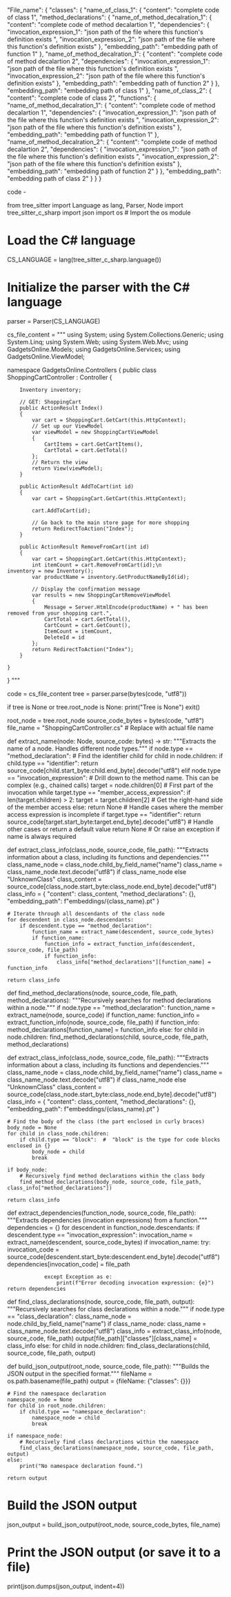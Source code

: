 "File_name": {
    "classes": {
        "name_of_class_1": {
            "content": "complete code of class 1",
            "method_declarations": {
                "name_of_method_decalration_1": {
                    "content": "complete code of method decalartion 1",
                    "dependencies": {
                        "invocation_expression_1": "json path of the file where this function's definition exists ",
                        "invocation_expression_2": "json path of the file where this function's definition exists"
                    },
                    "embedding_path": "embedding path of function 1"
                },
                "name_of_method_decalration_1": {
                    "content": "complete code of method decalartion 2",
                    "dependencies": {
                        "invocation_expression_1": "json path of the file where this function's definition exists ",
                        "invocation_expression_2": "json path of the file where this function's definition exists"
                    },
                    "embedding_path": "embedding path of function 2"
                }
            },
            "embedding_path": "embedding path of class 1"
        },
        "name_of_class_2": {
            "content": "complete code of class 2",
            "functions": {
                "name_of_method_decalration_1": {
                    "content": "complete code of method decalartion 1",
                    "dependencies": {
                        "invocation_expression_1": "json path of the file where this function's definition exists ",
                        "invocation_expression_2": "json path of the file where this function's definition exists"
                    },
                    "embedding_path": "embedding path of function 1"
                },
                "name_of_method_decalration_2": {
                    "content": "complete code of method decalartion 2",
                    "dependencies": {
                        "invocation_expression_1": "json path of the file where this function's definition exists ",
                        "invocation_expression_2": "json path of the file where this function's definition exists"
                    },
                    "embedding_path": "embedding path of function 2"
                }
            },
            "embedding_path": "embedding path of class 2"
        }
    }
}





code - 

from tree_sitter import Language as lang, Parser, Node
import tree_sitter_c_sharp
import json
import os  # Import the os module

# Load the C# language
CS_LANGUAGE = lang(tree_sitter_c_sharp.language())
# Initialize the parser with the C# language
parser = Parser(CS_LANGUAGE)

cs_file_content = """
using System;
using System.Collections.Generic;
using System.Linq;
using System.Web;
using System.Web.Mvc;
using GadgetsOnline.Models;
using GadgetsOnline.Services;
using GadgetsOnline.ViewModel;

namespace GadgetsOnline.Controllers
{
    public class ShoppingCartController : Controller
    {

        Inventory inventory;

        // GET: ShoppingCart
        public ActionResult Index()
        {
            var cart = ShoppingCart.GetCart(this.HttpContext);
            // Set up our ViewModel
            var viewModel = new ShoppingCartViewModel
            {
                CartItems = cart.GetCartItems(),
                CartTotal = cart.GetTotal()
            };
            // Return the view
            return View(viewModel);
        }

        public ActionResult AddToCart(int id)
        {            
            var cart = ShoppingCart.GetCart(this.HttpContext);

            cart.AddToCart(id);

            // Go back to the main store page for more shopping
            return RedirectToAction("Index");
        }

        public ActionResult RemoveFromCart(int id)
        {
            var cart = ShoppingCart.GetCart(this.HttpContext);
            int itemCount = cart.RemoveFromCart(id);\n            inventory = new Inventory();
            var productName = inventory.GetProductNameById(id);

            // Display the confirmation message
            var results = new ShoppingCartRemoveViewModel
            {
                Message = Server.HtmlEncode(productName) + " has been removed from your shopping cart.",
                CartTotal = cart.GetTotal(),
                CartCount = cart.GetCount(),
                ItemCount = itemCount,
                DeleteId = id
            };
            return RedirectToAction("Index");            
        }

    }
}
"""

code = cs_file_content
tree = parser.parse(bytes(code, "utf8"))

if tree is None or tree.root_node is None:
    print("Tree is None")
    exit()

root_node = tree.root_node
source_code_bytes = bytes(code, "utf8")
file_name = "ShoppingCartController.cs"  # Replace with actual file name

def extract_name(node: Node, source_code: bytes) -> str:
    """Extracts the name of a node.  Handles different node types."""
    if node.type == "method_declaration":
        # Find the identifier child
        for child in node.children:
            if child.type == "identifier":
                return source_code[child.start_byte:child.end_byte].decode("utf8")
    elif node.type == "invocation_expression":
        # Drill down to the method name.  This can be complex (e.g., chained calls)
        target = node.children[0]  # First part of the invocation
        while target.type == "member_access_expression":
            if len(target.children) > 2:
                target = target.children[2] # Get the right-hand side of the member access
            else:
                return None  # Handle cases where the member access expression is incomplete
        if target.type == "identifier":
            return source_code[target.start_byte:target.end_byte].decode("utf8")
    # Handle other cases or return a default value
    return None  # Or raise an exception if name is always required

def extract_class_info(class_node, source_code, file_path):
    """Extracts information about a class, including its functions and dependencies."""
    class_name_node = class_node.child_by_field_name("name")
    class_name = class_name_node.text.decode("utf8") if class_name_node else "UnknownClass"
    class_content = source_code[class_node.start_byte:class_node.end_byte].decode("utf8")
    class_info = {
        "content": class_content,
        "method_declarations": {},
        "embedding_path": f"embeddings/{class_name}.pt"
    }

    # Iterate through all descendants of the class node
    for descendent in class_node.descendants:
        if descendent.type == "method_declaration":
            function_name = extract_name(descendent, source_code_bytes)
            if function_name:
                function_info = extract_function_info(descendent, source_code, file_path)
                if function_info:
                    class_info["method_declarations"][function_name] = function_info

    return class_info

def find_method_declarations(node, source_code, file_path, method_declarations):
    """Recursively searches for method declarations within a node."""
    if node.type == "method_declaration":
        function_name = extract_name(node, source_code)
        if function_name:
            function_info = extract_function_info(node, source_code, file_path)
            if function_info:
                method_declarations[function_name] = function_info
    else:
        for child in node.children:
            find_method_declarations(child, source_code, file_path, method_declarations)

def extract_class_info(class_node, source_code, file_path):
    """Extracts information about a class, including its functions and dependencies."""
    class_name_node = class_node.child_by_field_name("name")
    class_name = class_name_node.text.decode("utf8") if class_name_node else "UnknownClass"
    class_content = source_code[class_node.start_byte:class_node.end_byte].decode("utf8")
    class_info = {
        "content": class_content,
        "method_declarations": {},
        "embedding_path": f"embeddings/{class_name}.pt"
    }

    # Find the body of the class (the part enclosed in curly braces)
    body_node = None
    for child in class_node.children:
        if child.type == "block":  #  "block" is the type for code blocks enclosed in {}
            body_node = child
            break

    if body_node:
        # Recursively find method declarations within the class body
        find_method_declarations(body_node, source_code, file_path, class_info["method_declarations"])

    return class_info

def extract_dependencies(function_node, source_code, file_path):
    """Extracts dependencies (invocation expressions) from a function."""
    dependencies = {}
    for descendent in function_node.descendants:
        if descendent.type == "invocation_expression":
            invocation_name = extract_name(descendent, source_code_bytes)
            if invocation_name:
                try:
                    invocation_code = source_code[descendent.start_byte:descendent.end_byte].decode("utf8")
                    dependencies[invocation_code] = file_path

                except Exception as e:
                    print(f"Error decoding invocation expression: {e}")
    return dependencies

def find_class_declarations(node, source_code, file_path, output):
    """Recursively searches for class declarations within a node."""
    if node.type == "class_declaration":
        class_name_node = node.child_by_field_name("name")
        if class_name_node:
            class_name = class_name_node.text.decode("utf8")
            class_info = extract_class_info(node, source_code, file_path)
            output[file_path]["classes"][class_name] = class_info
    else:
        for child in node.children:
            find_class_declarations(child, source_code, file_path, output)

def build_json_output(root_node, source_code, file_path):
    """Builds the JSON output in the specified format."""
    fileName = os.path.basename(file_path)
    output = {fileName: {"classes": {}}}

    # Find the namespace declaration
    namespace_node = None
    for child in root_node.children:
        if child.type == "namespace_declaration":
            namespace_node = child
            break

    if namespace_node:
        # Recursively find class declarations within the namespace
        find_class_declarations(namespace_node, source_code, file_path, output)
    else:
        print("No namespace declaration found.")

    return output

# Build the JSON output
json_output = build_json_output(root_node, source_code_bytes, file_name)

# Print the JSON output (or save it to a file)
print(json.dumps(json_output, indent=4))
